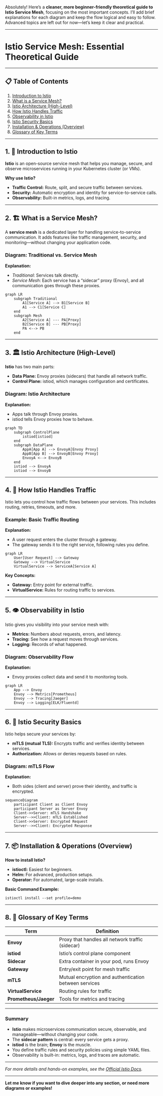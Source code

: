 Absolutely! Here’s a **cleaner, more beginner-friendly theoretical guide to Istio Service Mesh**, focusing on the most important concepts. I’ll add brief explanations for each diagram and keep the flow logical and easy to follow. Advanced topics are left out for now—let’s keep it clear and practical.

---

# Istio Service Mesh: Essential Theoretical Guide

---

## 📋 Table of Contents
1. [Introduction to Istio](#1-introduction-to-istio)
2. [What is a Service Mesh?](#2-what-is-a-service-mesh)
3. [Istio Architecture (High-Level)](#3-istio-architecture-high-level)
4. [How Istio Handles Traffic](#4-how-istio-handles-traffic)
5. [Observability in Istio](#5-observability-in-istio)
6. [Istio Security Basics](#6-istio-security-basics)
7. [Installation & Operations (Overview)](#7-installation--operations-overview)
8. [Glossary of Key Terms](#8-glossary-of-key-terms)

---

## 1. 🚀 Introduction to Istio

**Istio** is an open-source service mesh that helps you manage, secure, and observe microservices running in your Kubernetes cluster (or VMs).

**Why use Istio?**
- **Traffic Control:** Route, split, and secure traffic between services.
- **Security:** Automatic encryption and identity for service-to-service calls.
- **Observability:** Built-in metrics, logs, and tracing.

---

## 2. 🏗️ What is a Service Mesh?

A **service mesh** is a dedicated layer for handling service-to-service communication. It adds features like traffic management, security, and monitoring—without changing your application code.

### Diagram: Traditional vs. Service Mesh

**Explanation:**  
- *Traditional*: Services talk directly.
- *Service Mesh*: Each service has a “sidecar” proxy (Envoy), and all communication goes through these proxies.

```mermaid
graph LR
    subgraph Traditional
        A1[Service A] --> B1[Service B]
        A1 --> C1[Service C]
    end
    subgraph Mesh
        A2[Service A] --- PA[Proxy]
        B2[Service B] --- PB[Proxy]
        PA <--> PB
    end
```

---

## 3. 🏛️ Istio Architecture (High-Level)

**Istio** has two main parts:
- **Data Plane:** Envoy proxies (sidecars) that handle all network traffic.
- **Control Plane:** istiod, which manages configuration and certificates.

### Diagram: Istio Architecture

**Explanation:**  
- Apps talk through Envoy proxies.
- istiod tells Envoy proxies how to behave.

```mermaid
graph TD
    subgraph ControlPlane
        istiod[istiod]
    end
    subgraph DataPlane
        AppA[App A] --> EnvoyA[Envoy Proxy]
        AppB[App B] --> EnvoyB[Envoy Proxy]
        EnvoyA <--> EnvoyB
    end
    istiod --> EnvoyA
    istiod --> EnvoyB
```

---

## 4. 🚦 How Istio Handles Traffic

Istio lets you control how traffic flows between your services. This includes routing, retries, timeouts, and more.

### Example: Basic Traffic Routing

**Explanation:**  
- A user request enters the cluster through a gateway.
- The gateway sends it to the right service, following rules you define.

```mermaid
graph LR
    User[User Request] --> Gateway
    Gateway --> VirtualService
    VirtualService --> ServiceA[Service A]
```

**Key Concepts:**
- **Gateway:** Entry point for external traffic.
- **VirtualService:** Rules for routing traffic to services.

---

## 5. 👁️ Observability in Istio

Istio gives you visibility into your service mesh with:
- **Metrics:** Numbers about requests, errors, and latency.
- **Tracing:** See how a request moves through services.
- **Logging:** Records of what happened.

### Diagram: Observability Flow

**Explanation:**  
- Envoy proxies collect data and send it to monitoring tools.

```mermaid
graph LR
    App --> Envoy
    Envoy --> Metrics[Prometheus]
    Envoy --> Tracing[Jaeger]
    Envoy --> Logging[ELK/Fluentd]
```

---

## 6. 🔐 Istio Security Basics

Istio helps secure your services by:
- **mTLS (mutual TLS):** Encrypts traffic and verifies identity between services.
- **Authorization:** Allows or denies requests based on rules.

### Diagram: mTLS Flow

**Explanation:**  
- Both sides (client and server) prove their identity, and traffic is encrypted.

```mermaid
sequenceDiagram
    participant Client as Client Envoy
    participant Server as Server Envoy
    Client->>Server: mTLS Handshake
    Server-->>Client: mTLS Established
    Client->>Server: Encrypted Request
    Server-->>Client: Encrypted Response
```

---

## 7. 📦 Installation & Operations (Overview)

**How to install Istio?**
- **istioctl:** Easiest for beginners.
- **Helm:** For advanced, production setups.
- **Operator:** For automated, large-scale installs.

**Basic Command Example:**
```
istioctl install --set profile=demo
```

---

## 8. 📖 Glossary of Key Terms

| Term | Definition |
|------|------------|
| **Envoy** | Proxy that handles all network traffic (sidecar) |
| **istiod** | Istio’s control plane component |
| **Sidecar** | Extra container in your pod, runs Envoy |
| **Gateway** | Entry/exit point for mesh traffic |
| **mTLS** | Mutual encryption and authentication between services |
| **VirtualService** | Routing rules for traffic |
| **Prometheus/Jaeger** | Tools for metrics and tracing |

---

### **Summary**

- **Istio** makes microservices communication secure, observable, and manageable—without changing your code.
- The **sidecar pattern** is central: every service gets a proxy.
- **istiod** is the brain; **Envoy** is the muscle.
- You define traffic rules and security policies using simple YAML files.
- Observability is built-in: metrics, logs, and traces are automatic.

---

*For more details and hands-on examples, see the [Official Istio Docs](https://istio.io/latest/docs/).*

---

**Let me know if you want to dive deeper into any section, or need more diagrams or examples!**
